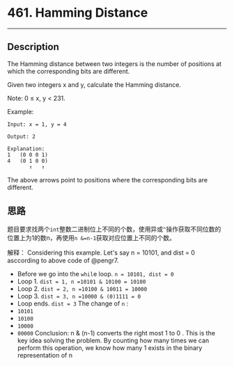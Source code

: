 # 461. Hamming Distance
---------

## Description
The Hamming distance between two integers is the number of positions at which the corresponding bits are different.

Given two integers x and y, calculate the Hamming distance.

Note:
0 ≤ x, y < 231.

Example:

	Input: x = 1, y = 4
	
	Output: 2
	
	Explanation:
	1   (0 0 0 1)
	4   (0 1 0 0)
	       ↑   ↑

The above arrows point to positions where the corresponding bits are different.

## 思路
题目要求找两个`int`整数二进制位上不同的个数，使用异或`^`操作获取不同位数的位置上为1的数n，再使用`n &=n-1`获取对应位置上不同的个数。

解释：
Considering this example. Let's say n = 10101, and dist = 0 asccording to above code of @pengr7.

- Before we go into the `whil`e loop. `n = 10101, dist = 0`
- Loop 1. `dist = 1, n =10101 & 10100 = 10100`
- Loop 2. `dist = 2, n =10100 & 10011 = 10000`
- Loop 3. `dist = 3, n =10000 & (0)1111 = 0`
- Loop ends. `dist = 3`
The change of `n` :
- `10101`
- `10100`
- `10000`
- `00000`
Conclusion: n & (n-1) converts the right most 1 to 0 .
This is the key idea solving the problem. By counting how many times we can perform this operation, we know how many 1 exists in the binary representation of n